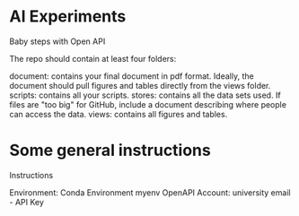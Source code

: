 # AI Experiments
 Baby steps with Open API

The repo should contain at least four folders:

document: contains your final document in pdf format. Ideally, the document should pull figures and tables directly from the views folder.
scripts: contains all your scripts.
stores: contains all the data sets used. If files are "too big" for GitHub, include a document describing where people can access the data.
views: contains all figures and tables.

# Some general instructions
Instructions

Environment: Conda Environment myenv
OpenAPI Account: university email - API Key
